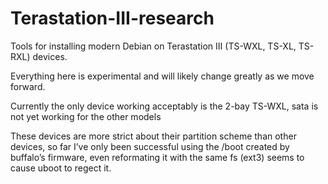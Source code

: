 # Terastation-III-research

Tools for installing modern Debian on Terastation III (TS-WXL, TS-XL, TS-RXL) devices.


Everything here is experimental and will likely change greatly as we move forward. 

Currently the only device working acceptably is the 2-bay TS-WXL, sata is not yet working for the other models

These devices are more strict about their partition scheme than other devices, so far I’ve only been successful using the /boot created by buffalo’s firmware, even reformating it with the same fs (ext3) seems to cause uboot to regect it.

